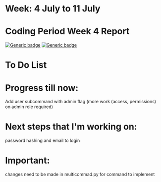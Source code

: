 # Week: 4 July to 11 July
# Coding Period Week 4 Report
[![Generic badge](https://img.shields.io/badge/Status-In_Progress-<>.svg)](https://shields.io/)
[![Generic badge](https://img.shields.io/badge/Last_Updated_(IST)-July_8,_2022-e10b95.svg)](https://shields.io/)
# To Do List
# Progress till now: 
Add user subcommand with admin flag (more work (access, permissions) on admin role required)
# Next steps that I'm working on: 
password hashing and email to login
# Important: 
changes need to be made in multicommad.py for command to implement

